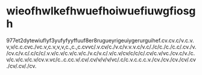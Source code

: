 # wieofhwlkefhwuefhoiwuefiuwgfiosgh
977et2dytewiuflyf3yufyfyyffuuf8er8rugueyrigeuiygerurguihef.cv.cv.c/v.c.v.v,v/c.c.cvc./vc.v,c.v,v,v,c.,c.,c.cvvc/.v.cv/c./v.c/v.v.v.c/v.c/./c/c./c./c.c/.cv./v./cv.c/v.c/.c/c/c/.v.v/c.v/c.v/c.v/c./v.c/v.c/.v/c.v/cv/c/c/c/.cv/c.v/vc./cv.c/v./c.v/c.v/c.v/c.v/cv.v.vc/c..c.cc.v/.cv/.cv/v/v/v/vc/.c/c.v.c.c.c.v./cv./cv./cv./cv/.cv./cv/.cv/./cv.
